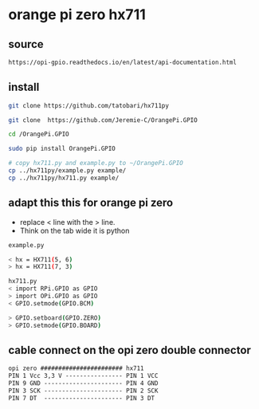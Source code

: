 # orange pi zero hx711

## source

```txt
https://opi-gpio.readthedocs.io/en/latest/api-documentation.html
```

## install

``` bash
git clone https://github.com/tatobari/hx711py

git clone  https://github.com/Jeremie-C/OrangePi.GPIO

cd /OrangePi.GPIO

sudo pip install OrangePi.GPIO

# copy hx711.py and example.py to ~/OrangePi.GPIO
cp ../hx711py/example.py example/
cp ../hx711py/hx711.py example/

```

## adapt this this for orange pi zero

- replace < line with the > line. 
- Think on the tab wide it is python

```bash
example.py

< hx = HX711(5, 6)
> hx = HX711(7, 3)

hx711.py
< import RPi.GPIO as GPIO
> import OPi.GPIO as GPIO
< GPIO.setmode(GPIO.BCM)

> GPIO.setboard(GPIO.ZERO)
> GPIO.setmode(GPIO.BOARD)
```

## cable connect on the opi zero double connector

```txt
opi zero ####################### hx711
PIN 1 Vcc 3,3 V ---------------- PIN 1 VCC
PIN 9 GND ---------------------- PIN 4 GND
PIN 3 SCK ---------------------- PIN 2 SCK
PIN 7 DT  ---------------------- PIN 3 DT
```
